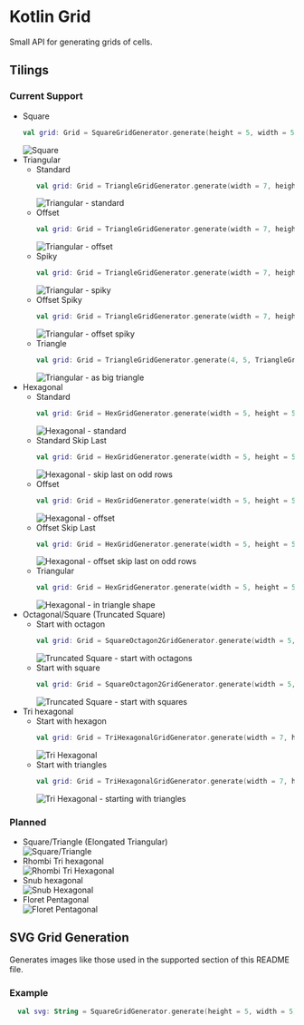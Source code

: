 # Kotlin Grid

Small API for generating grids of cells. 

## Tilings
### Current Support
* Square
  ```kotlin
  val grid: Grid = SquareGridGenerator.generate(height = 5, width = 5)
  ```
  ![Square](examples/square.png)
* Triangular
  * Standard
    ```kotlin
    val grid: Grid = TriangleGridGenerator.generate(width = 7, height = 4)
    ```
    ![Triangular - standard](examples/triangular.png)
  * Offset
    ```kotlin
    val grid: Grid = TriangleGridGenerator.generate(width = 7, height = 4, option = TriangleGridOption.OFFSET)
    ```
    ![Triangular - offset](examples/triangular_offset.png)
  * Spiky
    ```kotlin
    val grid: Grid = TriangleGridGenerator.generate(width = 7, height = 4, option = TriangleGridOption.SPIKY)
    ```
    ![Triangular - spiky](examples/triangular_spiky.png)
  * Offset Spiky
    ```kotlin
    val grid: Grid = TriangleGridGenerator.generate(width = 7, height = 4, option = TriangleGridOption.OFFSET_SPIKY)
    ```
    ![Triangular - offset spiky](examples/triangular_offset_spiky.png)
  * Triangle
    ```kotlin
    val grid: Grid = TriangleGridGenerator.generate(4, 5, TriangleGridOption.TRIANGLE)
    ```
    ![Triangular - as big triangle](examples/triangular_triangle.png)
* Hexagonal  
  * Standard
    ```kotlin
    val grid: Grid = HexGridGenerator.generate(width = 5, height = 5)
    ```
    ![Hexagonal - standard](examples/hexagonal_standard.png)
  * Standard Skip Last
    ```kotlin
    val grid: Grid = HexGridGenerator.generate(width = 5, height = 5, option = HexGridOption.STANDARD_SKIP_LAST)
    ```
    ![Hexagonal - skip last on odd rows](examples/hexagonal_standard_skip_last.png)
  * Offset
    ```kotlin
    val grid: Grid = HexGridGenerator.generate(width = 5, height = 5, option = HexGridOption.OFFSET)
    ```
    ![Hexagonal - offset](examples/hexagonal_offset.png)
  * Offset Skip Last
    ```kotlin
    val grid: Grid = HexGridGenerator.generate(width = 5, height = 5, option = HexGridOption.OFFSET_SKIP_LAST)
    ```
    ![Hexagonal - offset skip last on odd rows](examples/hexagonal_offset_skip_last.png)
  * Triangular
    ```kotlin
    val grid: Grid = HexGridGenerator.generate(width = 5, height = 5, option = HexGridOption.TRIANGLE)
    ```
    ![Hexagonal - in triangle shape](examples/hexagonal_triangle.png)
* Octagonal/Square (Truncated Square)  
  * Start with octagon
    ```kotlin
    val grid: Grid = SquareOctagon2GridGenerator.generate(width = 5, height = 5, option = SquareOctagon2GridOption.START_OCTAGON)
    ```
    ![Truncated Square - start with octagons](examples/truncated_square_start_octagon.png)
  * Start with square
    ```kotlin
    val grid: Grid = SquareOctagon2GridGenerator.generate(width = 5, height = 5, option = SquareOctagon2GridOption.START_SQUARE)
    ```
    ![Truncated Square - start with squares](examples/truncated_square_start_square.png)
* Tri hexagonal
  * Start with hexagon
    ```kotlin
    val grid: Grid = TriHexagonalGridGenerator.generate(width = 7, height = 5, option = SquareOctagon2GridOption.START_HEXAGON)
    ```
    ![Tri Hexagonal](examples/trihexagonal.png)
  * Start with triangles
    ```kotlin
    val grid: Grid = TriHexagonalGridGenerator.generate(width = 7, height = 5, option = SquareOctagon2GridOption.START_TRIANGLES)
    ```
    ![Tri Hexagonal - starting with triangles](examples/trihexagonal_triangles.png)

### Planned
* Square/Triangle (Elongated Triangular)  
  ![Square/Triangle](https://upload.wikimedia.org/wikipedia/commons/thumb/c/c6/1-uniform_n8.svg/250px-1-uniform_n8.svg.png)
* Rhombi Tri hexagonal  
  ![Rhombi Tri Hexagonal](https://upload.wikimedia.org/wikipedia/commons/thumb/a/a0/Tiling_small_rhombi_3-6_simple.svg/1024px-Tiling_small_rhombi_3-6_simple.svg.png)
* Snub hexagonal  
  ![Snub Hexagonal](https://upload.wikimedia.org/wikipedia/commons/thumb/5/5f/Academ_Periodic_tiling_where_eighteen_triangles_encircle_each_hexagon.svg/120px-Academ_Periodic_tiling_where_eighteen_triangles_encircle_each_hexagon.svg.png)
* Floret Pentagonal  
  ![Floret Pentagonal](https://upload.wikimedia.org/wikipedia/commons/thumb/7/74/Tiling_Dual_Semiregular_V3-3-3-3-6_Floret_Pentagonal.svg/120px-Tiling_Dual_Semiregular_V3-3-3-3-6_Floret_Pentagonal.svg.png)

## SVG Grid Generation
Generates images like those used in the supported section of this README file.
### Example
```kotlin
  val svg: String = SquareGridGenerator.generate(height = 5, width = 5).toSvg()
```
